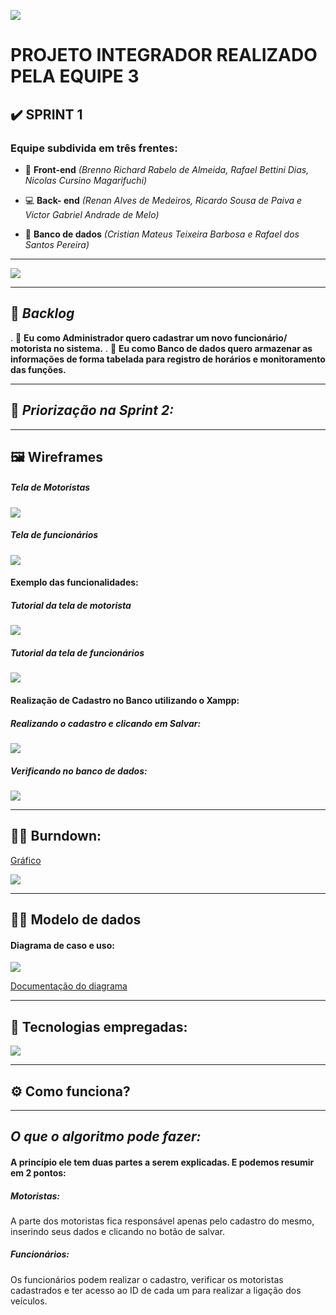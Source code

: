 ![](https://github.com/DevSlim001/PI_2020.2/blob/master/logotipocomum.jpg)
# PROJETO INTEGRADOR REALIZADO PELA EQUIPE 3
## :heavy_check_mark: SPRINT 1 

 ### Equipe subdivida em três frentes:

- :art: **Front-end** *(Brenno Richard Rabelo de Almeida, Rafael Bettini Dias, Nicolas Cursino Magarifuchi)*

- :computer: **Back- end** *(Renan Alves de Medeiros, Ricardo Sousa de Paiva e Victor Gabriel Andrade de Melo)*

- :floppy_disk: **Banco de dados** *(Cristian Mateus Teixeira Barbosa e Rafael dos Santos Pereira)*

--------------------------------------------------------------------------------------------------------------------

![](https://github.com/DevSlim001/PI_2020.2/blob/master/assets/Logocard2.png)

--------------------------------------------------------------------------------------------------------------------
## :bookmark: **_Backlog_**

. :scroll: **Eu como Administrador quero cadastrar um novo funcionário/ motorista no sistema.**
. :scroll: **Eu como Banco de dados quero armazenar as informações de forma tabelada para registro de horários e monitoramento das funções.** 

--------------------------------------------------------------------------------------------------------------------

## :dart: **_Priorização na Sprint 2:_**

--------------------------------------------------------------------------------------------------------------------

## :framed_picture: Wireframes 

##### Tela de Motoristas

![](https://github.com/DevSlim001/PI_2020.2/blob/Sprint1/CadastroMotoristas.png)


##### Tela de funcionários

![](https://github.com/DevSlim001/PI_2020.2/blob/Sprint1/Cadastro_pesquisaFuncinário.png)

#### Exemplo das funcionalidades:

##### Tutorial da tela de motorista

![](https://github.com/DevSlim001/PI_2020.2/blob/Sprint1/TutorialMotoristas.png)


##### Tutorial da tela de funcionários

![](https://github.com/DevSlim001/PI_2020.2/blob/Sprint1/Tutorial_funcionário.png)

#### Realização de Cadastro no Banco utilizando o Xampp:

##### Realizando o cadastro e clicando em Salvar:

![](https://github.com/DevSlim001/PI_2020.2/blob/Sprint1/exemploCadastro.png)

##### Verificando no banco de dados:

![](https://github.com/DevSlim001/PI_2020.2/blob/Sprint1/Provadecadastro.png)

--------------------------------------------------------------------------------------------------------------------

## :running_man: Burndown:

[Gráfico](https://github.com/DevSlim001/PI_2020.2/blob/Sprint1/GraficoBurndown.xlsm)

![](https://github.com/DevSlim001/PI_2020.2/blob/Sprint1/GraficoBurdowncerto.png)

--------------------------------------------------------------------------------------------------------------------

## :man_technologist: Modelo de dados

#### Diagrama de caso e uso:

![](https://github.com/DevSlim001/PI_2020.2/blob/master/assets/DiagramaMCU.png)

[Documentação do diagrama](https://github.com/DevSlim001/PI_2020.2/blob/master/assets/Nome%20do%20Caso%20de%20Uso.pdf)

--------------------------------------------------------------------------------------------------------------------

## :rocket: Tecnologias empregadas:

![](https://github.com/DevSlim001/PI_2020.2/blob/master/assets/tecnology_sprint0.png)

--------------------------------------------------------------------------------------------------------------------

## :gear: Como funciona?

--------------------------------------------------------------------------------------------------------------------

## **_O que o algoritmo pode fazer:_** 

#### A princípio ele tem duas partes a serem explicadas. E podemos resumir em 2 pontos:

##### Motoristas:
A parte dos motoristas fica responsável apenas pelo cadastro do mesmo, inserindo seus dados e clicando no botão de salvar.


##### Funcionários:
Os funcionários podem realizar o cadastro, verificar os motoristas cadastrados e ter acesso ao ID de cada um para realizar a ligação dos veículos. 



 









